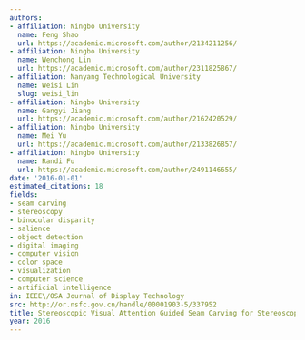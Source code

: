 ```yaml
---
authors:
- affiliation: Ningbo University
  name: Feng Shao
  url: https://academic.microsoft.com/author/2134211256/
- affiliation: Ningbo University
  name: Wenchong Lin
  url: https://academic.microsoft.com/author/2311825867/
- affiliation: Nanyang Technological University
  name: Weisi Lin
  slug: weisi_lin
- affiliation: Ningbo University
  name: Gangyi Jiang
  url: https://academic.microsoft.com/author/2162420529/
- affiliation: Ningbo University
  name: Mei Yu
  url: https://academic.microsoft.com/author/2133826857/
- affiliation: Ningbo University
  name: Randi Fu
  url: https://academic.microsoft.com/author/2491146655/
date: '2016-01-01'
estimated_citations: 18
fields:
- seam carving
- stereoscopy
- binocular disparity
- salience
- object detection
- digital imaging
- computer vision
- color space
- visualization
- computer science
- artificial intelligence
in: IEEE\/OSA Journal of Display Technology
src: http://or.nsfc.gov.cn/handle/00001903-5/337952
title: Stereoscopic Visual Attention Guided Seam Carving for Stereoscopic Image Retargeting
year: 2016
---
```

